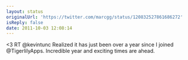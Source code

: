 ```yaml
---
layout: status
originalUrl: 'https://twitter.com/marcgg/status/120832527861686272'
isReply: false
date: 2011-10-03 12:08:14
---
```


&lt;3 RT @kevintunc Realized it has just been over a year since I joined @TigerlilyApps. Incredible year and exciting times are ahead.
